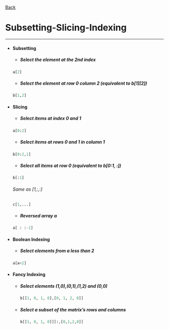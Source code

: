 [Back](../numpy.md)

# Subsetting-Slicing-Indexing
---

- #### Subsetting
    - ##### Select the element at the 2nd index
    ```python
    a[2]
    ```
    - ##### Select the element at row 0 column 2 (equivalent to b[1][2])
    ```python
    b[1,2]
    ```
- #### Slicing
    - ##### Select items at index 0 and 1
    ```python
    a[0:2]
    ```
    - ##### Select items at rows 0 and 1 in column 1
    ```python
    b[0:2,1]
    ```
    - ##### Select all items at row 0 (equivalent to b[0:1, :])
    ```python
    b[:1]
    ```
    ###### Same as [1,:,:]
    ```python
    c[1,...]
    ```
    - ##### Reversed array a
    ```python
    a[ : :-1]
    ```
- #### Boolean Indexing
    - ##### Select elements from a less than 2
    ```python
    a[a<2]
    ```
- #### Fancy Indexing
  - ##### Select elements (1,0),(0,1),(1,2) and (0,0)
    ```python
    b[[1, 0, 1, 0],[0, 1, 2, 0]]
    ```
  - ##### Select a subset of the matrix’s rows and columns
    ```python
    b[[1, 0, 1, 0]][:,[0,1,2,0]]
    ```
